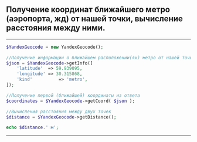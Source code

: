 ## Получение координат ближайшего метро (аэропорта, жд) от нашей точки, вычисление  расстояния между ними.

***

```php
$YandexGeocode = new YandexGeocode();

//Получение информации о ближайшем расположении(ях) метро от нашей точки
$json = $YandexGeocode->getInfo([
	'latitude'	=> 59.939095,
	'longitude'	=> 30.315868,
	'kind'			=> 'metro',
]);

//Получение первой (ближайшей) координаты из ответа
$coordinates = $YandexGeocode->getCoord( $json );

//Вычисления расстояния между двух точек
$distance = $YandexGeocode->getDistance();

echo $distance.' м';
```
***
